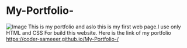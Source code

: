 # My-Portfolio-
![Image](https://github.com/user-attachments/assets/be7570d9-a8df-468b-9e39-d9a15e784ef6)
This is my portfolio and aslo this is my first web page.I use only HTML and CSS
For build this website.
Here is the link of my portfolio 
https://coder-sameeer.github.io/My-Portfolio-/
